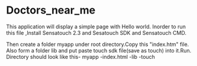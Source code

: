 Doctors_near_me
===============
 This application will display a simple page with Hello world.
 Inorder to run this file ,Install Sensatouch 2.3 and Sesatouch SDK and Sensatouch CMD.
 
Then create a folder myapp under root directory.Copy this "index.htm" file.
Also form a folder lib and put paste touch sdk file(save as touch) into it.Run.
Directory should look like this-
          myapp
               -index.html
               -lib
                  -touch
